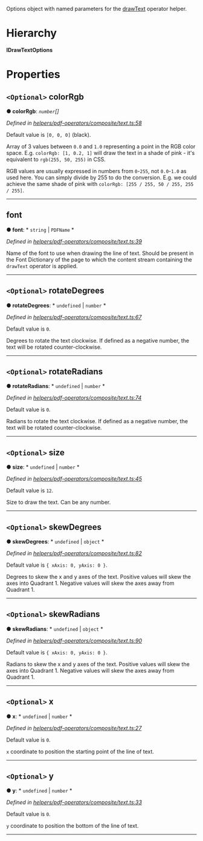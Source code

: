 

Options object with named parameters for the [drawText](../modules/_helpers_pdf_operators_composite_text_.md#drawtext) operator helper.

# Hierarchy

**IDrawTextOptions**

# Properties

<a id="colorrgb"></a>

## `<Optional>` colorRgb

**● colorRgb**: *`number`[]*

*Defined in [helpers/pdf-operators/composite/text.ts:58](https://github.com/Hopding/pdf-lib/blob/0d3a994/src/helpers/pdf-operators/composite/text.ts#L58)*

Default value is `[0, 0, 0]` (black).

Array of 3 values between `0.0` and `1.0` representing a point in the RGB color space. E.g. `colorRgb: [1, 0.2, 1]` will draw the text in a shade of pink - it's equivalent to `rgb(255, 50, 255)` in CSS.

RGB values are usually expressed in numbers from `0`-`255`, not `0.0`-`1.0` as used here. You can simply divide by 255 to do the conversion. E.g. we could achieve the same shade of pink with `colorRgb: [255 / 255, 50 / 255, 255 / 255]`.

___
<a id="font"></a>

##  font

**● font**: * `string` &#124; `PDFName`
*

*Defined in [helpers/pdf-operators/composite/text.ts:39](https://github.com/Hopding/pdf-lib/blob/0d3a994/src/helpers/pdf-operators/composite/text.ts#L39)*

Name of the font to use when drawing the line of text. Should be present in the Font Dictionary of the page to which the content stream containing the `drawText` operator is applied.

___
<a id="rotatedegrees"></a>

## `<Optional>` rotateDegrees

**● rotateDegrees**: * `undefined` &#124; `number`
*

*Defined in [helpers/pdf-operators/composite/text.ts:67](https://github.com/Hopding/pdf-lib/blob/0d3a994/src/helpers/pdf-operators/composite/text.ts#L67)*

Default value is `0`.

Degrees to rotate the text clockwise. If defined as a negative number, the text will be rotated counter-clockwise.

___
<a id="rotateradians"></a>

## `<Optional>` rotateRadians

**● rotateRadians**: * `undefined` &#124; `number`
*

*Defined in [helpers/pdf-operators/composite/text.ts:74](https://github.com/Hopding/pdf-lib/blob/0d3a994/src/helpers/pdf-operators/composite/text.ts#L74)*

Default value is `0`.

Radians to rotate the text clockwise. If defined as a negative number, the text will be rotated counter-clockwise.

___
<a id="size"></a>

## `<Optional>` size

**● size**: * `undefined` &#124; `number`
*

*Defined in [helpers/pdf-operators/composite/text.ts:45](https://github.com/Hopding/pdf-lib/blob/0d3a994/src/helpers/pdf-operators/composite/text.ts#L45)*

Default value is `12`.

Size to draw the text. Can be any number.

___
<a id="skewdegrees"></a>

## `<Optional>` skewDegrees

**● skewDegrees**: * `undefined` &#124; `object`
*

*Defined in [helpers/pdf-operators/composite/text.ts:82](https://github.com/Hopding/pdf-lib/blob/0d3a994/src/helpers/pdf-operators/composite/text.ts#L82)*

Default value is `{ xAxis: 0, yAxis: 0 }`.

Degrees to skew the x and y axes of the text. Positive values will skew the axes into Quadrant 1. Negative values will skew the axes away from Quadrant 1.

___
<a id="skewradians"></a>

## `<Optional>` skewRadians

**● skewRadians**: * `undefined` &#124; `object`
*

*Defined in [helpers/pdf-operators/composite/text.ts:90](https://github.com/Hopding/pdf-lib/blob/0d3a994/src/helpers/pdf-operators/composite/text.ts#L90)*

Default value is `{ xAxis: 0, yAxis: 0 }`.

Radians to skew the x and y axes of the text. Positive values will skew the axes into Quadrant 1. Negative values will skew the axes away from Quadrant 1.

___
<a id="x"></a>

## `<Optional>` x

**● x**: * `undefined` &#124; `number`
*

*Defined in [helpers/pdf-operators/composite/text.ts:27](https://github.com/Hopding/pdf-lib/blob/0d3a994/src/helpers/pdf-operators/composite/text.ts#L27)*

Default value is `0`.

`x` coordinate to position the starting point of the line of text.

___
<a id="y"></a>

## `<Optional>` y

**● y**: * `undefined` &#124; `number`
*

*Defined in [helpers/pdf-operators/composite/text.ts:33](https://github.com/Hopding/pdf-lib/blob/0d3a994/src/helpers/pdf-operators/composite/text.ts#L33)*

Default value is `0`.

`y` coordinate to position the bottom of the line of text.

___

